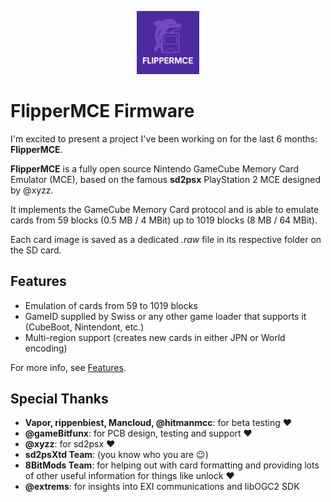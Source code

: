 <p align="center">
    <img src="images/FlipperMCE.svg" alt="FlipperMCE Logo" width="20%">
</p>


# FlipperMCE Firmware

I'm excited to present a project I've been working on for the last 6 months: **FlipperMCE**.


**FlipperMCE** is a fully open source Nintendo GameCube Memory Card Emulator (MCE), based on the famous **sd2psx** PlayStation 2 MCE designed by @xyzz.

It implements the GameCube Memory Card protocol and is able to emulate cards from 59 blocks (0.5 MB / 4 MBit) up to 1019 blocks (8 MB / 64 MBit).

Each card image is saved as a dedicated *.raw* file in its respective folder on the SD card.



## Features

- Emulation of cards from 59 to 1019 blocks
- GameID supplied by Swiss or any other game loader that supports it (CubeBoot, Nintendont, etc.)
- Multi-region support (creates new cards in either JPN or World encoding)

For more info, see [Features](features.md).



## Special Thanks

- **Vapor, rippenbiest, Mancloud, @hitmanmcc**: for beta testing ❤️
- **@gameBitfunx**: for PCB design, testing and support ❤️
- **@xyzz**: for sd2psx ❤️
- **sd2psXtd Team**: (you know who you are 😉)
- **8BitMods Team**: for helping out with card formatting and providing lots of other useful information for things like unlock ❤️
- **@extrems**: for insights into EXI communications and libOGC2 SDK

